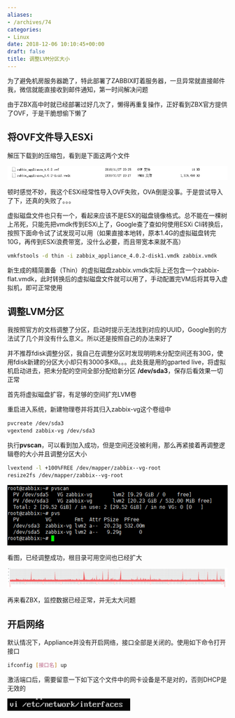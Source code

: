```yaml
---
aliases:
- /archives/74
categories:
- Linux
date: 2018-12-06 10:10:45+00:00
draft: false
title: 调整LVM分区大小
---
```


为了避免机房服务器跪了，特此部署了ZABBIX盯着服务器，一旦异常就直接邮件我，微信就能直接收到邮件通知，第一时间解决问题

由于ZBX高中时就已经部署过好几次了，懒得再重复操作，正好看到ZBX官方提供了OVF，于是干脆想偷下懒了


## 将OVF文件导入ESXi

解压下载到的压缩包，看到是下面这两个文件

![图片](./1560939155-0000.png)

顿时感觉不妙，我这个ESXi经常性导入OVF失败，OVA倒是没事。于是尝试导入了下，还真的失败了。。。

虚拟磁盘文件也只有一个，看起来应该不是ESX的磁盘镜像格式。总不能在一棵树上吊死，只能先把vmdk传到ESXi上了，Google查了查如何使用ESXi Cli转换后，按照下面命令试了试发现可以用（如果直接本地转，原本1.4G的虚拟磁盘转完10G，再传到ESXi浪费带宽，没什么必要，而且带宽本来就不高）


```bash
vmkfstools -d thin -i zabbix_appliance_4.0.2-disk1.vmdk zabbix.vmdk
```


新生成的精简置备（Thin）的虚拟磁盘zabbix.vmdk实际上还包含一个zabbix-flat.vmdk，此时转换后的虚拟磁盘文件就可以用了，手动配置完VM后将其导入虚拟机，即可正常使用

## 调整LVM分区

我按照官方的文档调整了分区，启动时提示无法找到对应的UUID，Google到的方法试了几个并没有什么意义。所以还是按照自己的办法来好了

并不推荐fdisk调整分区，我自己在调整分区时发现明明未分配空间还有30G，使用fdisk新建的分区大小却只有3000多KB。。。此处我是用的gparted live，将虚拟机启动进去，把未分配的空间全部分配给新分区  **/dev/sda3**，保存后看效果一切正常

首先将虚拟磁盘扩容，有足够的空间扩充LVM卷

重启进入系统，新建物理卷并将其归入zabbix-vg这个卷组中


```bash
pvcreate /dev/sda3
vgextend zabbix-vg /dev/sda3
```


执行**pvscan**，可以看到加入成功，但是空间还没被利用，那么再紧接着再调整逻辑卷的大小并且调整分区大小


```bash
lvextend -l +100%FREE /dev/mapper/zabbix--vg-root 
resize2fs /dev/mapper/zabbix--vg-root
```

![图片](./1560939156-0002.png)

看图，已经调整成功，根目录可用空间也已经扩大

![图片](./1560939157-0003.png)

再来看ZBX，监控数据已经正常，并无太大问题

## 开启网络

默认情况下，Appliance并没有开启网络，接口全部是关闭的。使用如下命令打开接口


```bash
ifconfig [接口名] up
```


激活端口后，需要留意一下如下这个文件中的网卡设备是不是对的，否则DHCP是无效的

![图片](./image.png)
